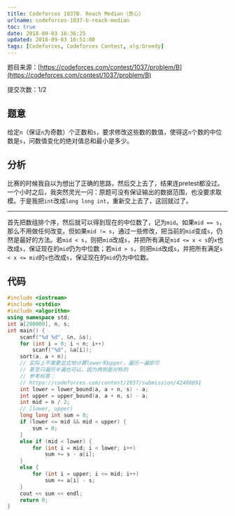 ```yaml
---
title: Codeforces 1037B. Reach Median（贪心）
urlname: codeforces-1037-b-reach-median
toc: true
date: 2018-09-03 16:36:25
updated: 2018-09-03 16:51:00
tags: [Codeforces, Codeforces Contest, alg:Greedy]
---
```


题目来源：[https://codeforces.com/contest/1037/problem/B](https://codeforces.com/contest/1037/problem/B)

提交次数：1/2

## 题意

给定`n`（保证`n`为奇数）个正数和`s`，要求修改这些数的数值，使得这`n`个数的中位数是`s`，问数值变化的绝对值总和最小是多少。

## 分析

比赛的时候我自以为想出了正确的思路，然后交上去了，结果连pretest都没过。一个小时之后，我突然灵光一闪：原题可没有保证输出的数据范围，也没要求取模。于是我把`int`改成`long long int`，重新交上去了，这回就过了。

---

首先把数组排个序，然后就可以得到现在的中位数了，记为`mid`。如果`mid == s`，那么不用做任何改变。但如果`mid != s`，通过一些修改，把当前的`mid`变成`s`，仍然是最好的方法。若`mid < s`，则把`mid`改成`s`，并把所有满足`mid <= x < s`的`x`也改成`s`，保证现在的`mid`仍为中位数；若`mid > s`，则把`mid`改成`s`，并把所有满足`s < x <= mid`的`x`也改成`s`，保证现在的`mid`仍为中位数。

## 代码

```cpp
#include <iostream>
#include <cstdio>
#include <algorithm>
using namespace std;
int a[200000], n, s;
int main() {
    scanf("%d %d", &n, &s);
    for (int i = 0; i < n; i++)
        scanf("%d", &a[i]);
    sort(a, a + n);
    // 实际上不需要显式地计算lower和upper，遍历一遍即可
    // 甚至只遍历半遍也可以，因为两侧是对称的
    // 参考标答：
    // https://codeforces.com/contest/1037/submission/42406891
    int lower = lower_bound(a, a + n, s) - a;
    int upper = upper_bound(a, a + n, s) - a;
    int mid = n / 2;
    // [lower, upper)
    long long int sum = 0;
    if (lower <= mid && mid < upper) {
        sum = 0;
    }
    else if (mid < lower) {
        for (int i = mid; i < lower; i++)
            sum += s - a[i];
    }
    else {
        for (int i = upper; i <= mid; i++)
            sum += a[i] - s;
    }
    cout << sum << endl;
    return 0;
}
```
